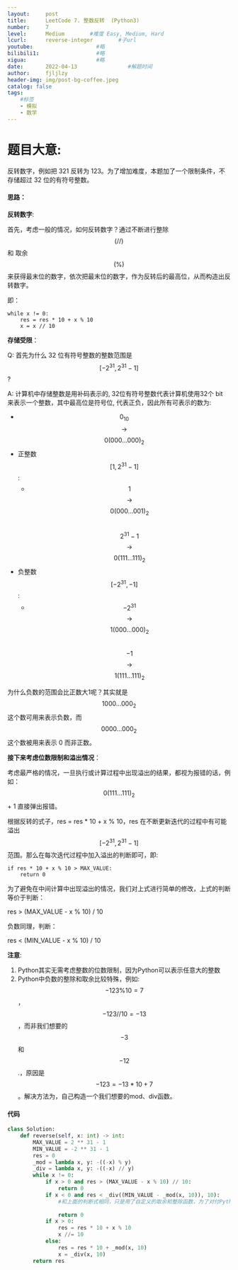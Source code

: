 ```yaml
---
layout:     post
title:      LeetCode 7. 整数反转  (Python3)  
number:     7               
level:      Medium        #难度 Easy, Medium, Hard
lcurl:      reverse-integer        #子url
youtube:                    #略
bilibili1:                  #略
xigua:                      #略
date:       2022-04-13                #解题时间
author:     fjljlzy
header-img: img/post-bg-coffee.jpeg
catalog: false
tags: 
    #标签 
    - 模拟
    - 数学
---
```

# 题目大意:
$$$$
反转数字，例如把 321 反转为 123。为了增加难度，本题加了一个限制条件，不存储超过 32 位的有符号整数。

#### 思路：

**反转数字**:

首先，考虑一般的情况，如何反转数字？通过不断进行整除 $$(//)$$ 和 取余 $$( \% )$$ 来获得最末位的数字，依次把最末位的数字，作为反转后的最高位，从而构造出反转数字。

即：
```
while x != 0:
    res = res * 10 + x % 10
    x = x // 10
```

**存储受限**：

Q: 首先为什么 32 位有符号整数的整数范围是 $$[-2^{31}, 2^{31} - 1]$$?

A: 计算机中存储整数是用补码表示的, 32位有符号整数代表计算机使用32个 bit 来表示一个整数，其中最高位是符号位, 代表正负，因此所有可表示的数为:
- $$0_{10}$$ $$\rightarrow$$ $$0 ( 000 \dots 000)_2$$
- 正整数 $$[1, 2^{31} - 1] $$:
    -  $$1$$ $$\rightarrow$$ $$0 ( 000 \dots 001)_2$$ $$\qquad$$  $$2^{31} - 1$$ $$\rightarrow$$ $$0 ( 111 \dots 111)_2$$
- 负整数 $$[-2^{31}, -1] $$:
    - $$-2^{31}$$ $$\rightarrow$$ $$1 ( 000 \dots 000)_2$$ $$\qquad$$ $$-1$$ $$\rightarrow$$ $$1 ( 111 \dots 111)_2$$

为什么负数的范围会比正数大1呢？其实就是 $$1000\dots000_2$$ 这个数可用来表示负数，而 $$0000\dots000_2$$ 这个数被用来表示 0 而非正数。

**接下来考虑位数限制和溢出情况**：

考虑最严格的情况，一旦执行或计算过程中出现溢出的结果，都视为报错的话，例如：$$0 ( 111 \dots 111)_2$$ + 1 直接弹出报错。

根据反转的式子，res = res * 10 + x % 10，res 在不断更新迭代的过程中有可能溢出 $$[-2^{31}, 2^{31} - 1]$$ 范围。那么在每次迭代过程中加入溢出的判断即可，即:
```
if res * 10 + x % 10 > MAX_VALUE:
    return 0
```

为了避免在中间计算中出现溢出的情况，我们对上式进行简单的修改，上式的判断等价于判断：

res > (MAX_VALUE - x % 10) / 10

负数同理，判断：

res < (MIN_VALUE - x % 10) / 10

**注意**:
1. Python其实无需考虑整数的位数限制，因为Python可以表示任意大的整数
2. Python中负数的整除和取余比较特殊，例如: $$-123\%10 = 7$$，$$-123 // 10 = -13$$，而非我们想要的 $$-3$$ 和 $$-12$$.，原因是$$-123 = -13 * 10 + 7$$。解决方法为，自己构造一个我们想要的mod、div函数。

#### 代码
```python
class Solution:
    def reverse(self, x: int) -> int:
        MAX_VALUE = 2 ** 31 - 1
        MIN_VALUE = -2 ** 31 - 1
        res = 0
        _mod = lambda x, y: -((-x) % y)
        _div = lambda x, y: -((-x) // y)
        while x != 0:
            if x > 0 and res > (MAX_VALUE - x % 10) // 10:
                return 0
            if x < 0 and res < _div((MIN_VALUE - _mod(x, 10)), 10): 
                #和上面的判断式相同，只是用了自定义的取余和整除函数，为了对付Python负数计算带来的问题
                
                return 0
            if x > 0:
                res = res * 10 + x % 10
                x //= 10
            else:
                res = res * 10 + _mod(x, 10)
                x = _div(x, 10)
        return res
```

